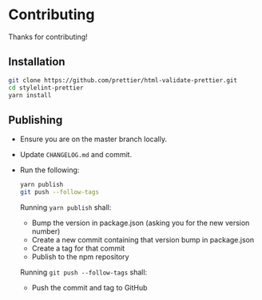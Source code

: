 # Contributing

Thanks for contributing!

## Installation

```sh
git clone https://github.com/prettier/html-validate-prettier.git
cd stylelint-prettier
yarn install
```

<!--
## Running the tests

```sh
yarn run test
```

This is a [Stylelint](https://stylelint.io/) plugin. Documentation for the APIs that it uses can be found on Stylelint's [Writing Plugins](https://stylelint.io/developer-guide/plugins/) page.

Linting is ran as part of `yarn run test`. The build will fail if there are any linting errors. You can run `yarn run lint --fix` to fix some linting errors (including formatting to match prettier's expectations). To run the tests without linting run `yarn run jest`.

This plugin is used to lint itself. The style is checked when `npm test` is run, and the build will fail if there are any linting errors. You can use `npm run lint -- --fix` to fix some linting errors. To run the tests without running the linter, you can use `node_modules/.bin/mocha`.

### End to end tests

e2e test fixtures are in `test/fixtures`.

Running the e2e tests while trying to debug a problem can be annoying. To check
stylelint's output of a single fixture, run stylelint from within the fixtures
directory:

```sh
cd test/fixtures
../../node_modules/.bin/stylelint 'check*'
```
-->

## Publishing

- Ensure you are on the master branch locally.
- Update `CHANGELOG.md` and commit.
- Run the following:

  ```sh
  yarn publish
  git push --follow-tags
  ```

  Running `yarn publish` shall:

  - Bump the version in package.json (asking you for the new version number)
  - Create a new commit containing that version bump in package.json
  - Create a tag for that commit
  - Publish to the npm repository

  Running `git push --follow-tags` shall:

  - Push the commit and tag to GitHub
